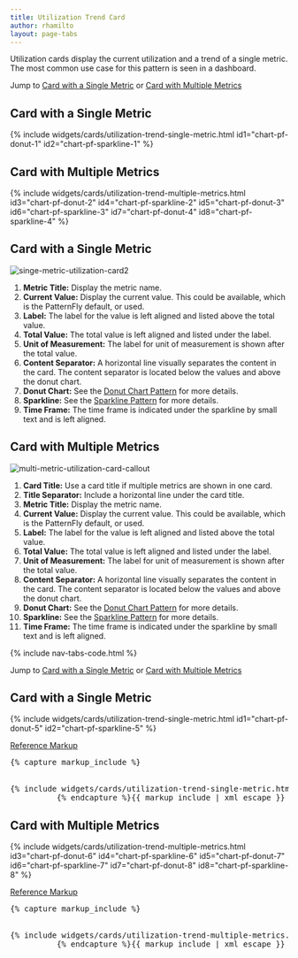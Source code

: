 ```yaml
---
title: Utilization Trend Card
author: rhamilto
layout: page-tabs
---
```

<div class="tab-content">
  <div role="tabpanel" class="tab-pane active" id="overview">
    <p>Utilization cards display the current utilization and a trend of a single metric.  The most common use case for this pattern is seen in a dashboard.</p>
    <p>Jump to <a href="#example-overview-1">Card with a Single Metric</a> or <a href="#example-overview-2">Card with Multiple Metrics</a></p>
    <h2 id="example-overview-1">Card with a Single Metric</h2>
    <div class="row">
      <div class="col-md-5 col-center">
        <div class="example-pf">
          <div class="cards-pf">
            <div class="container-fluid container-cards-pf">
              <div class="row row-cards-pf">
                <div class="col-md-12">
                  <!-- Important:  if you need to nest additional .row within a .row.row-cards-pf, do *not* use .row-cards-pf on the nested .row  -->
                  {% include widgets/cards/utilization-trend-single-metric.html id1="chart-pf-donut-1" id2="chart-pf-sparkline-1" %}
                </div>
              </div>
            </div>
          </div>
        </div>
      </div>
    </div>
    <h2 id="example-overview-2">Card with Multiple Metrics</h2>
    <div class="example-pf">
      <div class="cards-pf">
        <div class="container-fluid container-cards-pf">
          <div class="row row-cards-pf">
            <div class="col-md-12">
              <!-- Important:  if you need to nest additional .row within a .row.row-cards-pf, do *not* use .row-cards-pf on the nested .row  -->
              {% include widgets/cards/utilization-trend-multiple-metrics.html id3="chart-pf-donut-2" id4="chart-pf-sparkline-2" id5="chart-pf-donut-3" id6="chart-pf-sparkline-3" id7="chart-pf-donut-4" id8="chart-pf-sparkline-4" %}
            </div>
          </div>
        </div>
      </div>
    </div>
  </div>
  <div role="tabpanel" class="tab-pane" id="design">
    <h2>Card with a Single Metric</h2>
    <div class="row">
      <div class="col-md-7 col-lg-5">
        <img src="{{site.baseurl}}assets/img/singe-metric-utilization-card2.png" alt="singe-metric-utilization-card2" />
      </div>
      <div class="col-md-5 col-lg-7">
        <ol>
          <li><b>Metric Title:</b> Display the metric name.</li>
          <li><b>Current Value:</b> Display the current value. This could be available, which is the PatternFly default, or used.</li>
          <li><b>Label:</b> The label for the value is left aligned and listed above the total value.</li>
          <li><b>Total Value:</b> The total value is left aligned and listed under the label.</li>
          <li><b>Unit of Measurement:</b> The label for unit of measurement is shown after the total value.</li>
          <li><b>Content Separator:</b> A horizontal line visually separates the content in the card. The content separator is located below the values and above the donut chart. </li>
          <li><b>Donut Chart:</b> See the <a href="{{ site.baseurl}}pattern-library/data-visualization/donut-chart/">Donut Chart Pattern</a> for more details.</li>
          <li><b>Sparkline:</b> See the <a href="{{ site.baseurl}}pattern-library/data-visualization/sparkline/">Sparkline Pattern</a> for more details.</li>
          <li><b>Time Frame:</b> The time frame is indicated under the sparkline by small text and is left aligned.</li>
        </ol>
      </div>
    </div>
    <h2>Card with Multiple Metrics</h2>
    <div class="row">
      <div class="col-md-7 col-lg-5">
        <img src="{{site.baseurl}}assets/img/multi-metric-utilization-card-callout1.png" alt="multi-metric-utilization-card-callout"/>
      </div>
      <div class="col-md-5 col-lg-7">
        <ol>
          <li><b>Card Title:</b> Use a card title if multiple metrics are shown in one card.</li>
          <li><b>Title Separator:</b> Include a horizontal line under the card title.</li>
          <li><b>Metric Title:</b> Display the metric name.</li>
          <li><b>Current Value:</b> Display the current value. This could be available, which is the PatternFly default, or used.</li>
          <li><b>Label:</b> The label for the value is left aligned and listed above the total value.</li>
          <li><b>Total Value:</b> The total value is left aligned and listed under the label.</li>
          <li><b>Unit of Measurement:</b> The label for unit of measurement is shown after the total value.</li>
          <li><b>Content Separator:</b> A horizontal line visually separates the content in the card. The content separator is located below the values and above the donut chart.</li>
          <li><b>Donut Chart:</b> See the <a href="{{ site.baseurl}}pattern-library/data-visualization/donut-chart/">Donut Chart Pattern</a> for more details.</li>
          <li><b>Sparkline:</b> See the <a href="{{ site.baseurl}}pattern-library/data-visualization/sparkline/">Sparkline Pattern</a> for more details.</li>
          <li><b>Time Frame:</b> The time frame is indicated under the sparkline by small text and is left aligned.</li>
        </ol>
      </div>
    </div>
  </div>
  <div role="tabpanel" class="tab-pane" id="code">
    {% include nav-tabs-code.html %}
    <div class="tab-content">
      <div role="tabpanel" class="tab-pane nested active" id="html-css">
        <p>Jump to <a href="#example-code-1">Card with a Single Metric</a> or <a href="#example-code-2">Card with Multiple Metrics</a></p>
        <h2 id="example-code-1">Card with a Single Metric</h2>
        <div class="row">
          <div class="col-md-5 col-center">
            <div class="example-pf">
              <div class="example-pf-demo example-pf-demo-no-padding">
                <div class="cards-pf">
                  <div class="container-fluid container-cards-pf">
                    <div class="row row-cards-pf">
                      <div class="col-md-12">
                        <!-- Important:  if you need to nest additional .row within a .row.row-cards-pf, do *not* use .row-cards-pf on the nested .row  -->
                        {% include widgets/cards/utilization-trend-single-metric.html id1="chart-pf-donut-5" id2="chart-pf-sparkline-5" %}
                      </div>
                    </div>
                  </div>
                </div>
              </div>
            </div>
          </div>
        </div>
        <p class="reference-markup"><a class="collapse-toggle" data-toggle="collapse" aria-expanded="true" aria-controls="markup-1" href="#markup-1">Reference Markup</a></p>
        <div class="collapse in" id="markup-1">
          <pre class="prettyprint">{% capture markup_include %}
<script src="components/c3/c3.min.js"></script>
<script src="components/d3/d3.min.js"></script>
{% include widgets/cards/utilization-trend-single-metric.html id1="chart-pf-donut-5" chart2="chart-pf-sparkline-5" %}
          {% endcapture %}{{ markup_include | xml_escape }}</pre>
        </div>
        <h2 id="example-code-2">Card with Multiple Metrics</h2>
        <div class="example-pf">
          <div class="example-pf-demo example-pf-demo-no-padding">
            <div class="cards-pf">
              <div class="container-fluid container-cards-pf">
                <div class="row row-cards-pf">
                  <div class="col-md-12">
                    <!-- Important:  if you need to nest additional .row within a .row.row-cards-pf, do *not* use .row-cards-pf on the nested .row  -->
                    {% include widgets/cards/utilization-trend-multiple-metrics.html id3="chart-pf-donut-6" id4="chart-pf-sparkline-6" id5="chart-pf-donut-7" id6="chart-pf-sparkline-7" id7="chart-pf-donut-8" id8="chart-pf-sparkline-8" %}
                  </div>
                </div>
              </div>
            </div>
          </div>
        </div>
        <p class="reference-markup"><a class="collapse-toggle" data-toggle="collapse" aria-expanded="true" aria-controls="markup-2" href="#markup-2">Reference Markup</a></p>
        <div class="collapse in" id="markup-2">
          <pre class="prettyprint">{% capture markup_include %}
<script src="components/c3/c3.min.js"></script>
<script src="components/d3/d3.min.js"></script>
{% include widgets/cards/utilization-trend-multiple-metrics.html id3="chart-pf-donut-6" id4="chart-pf-sparkline-6" id5="chart-pf-donut-7" id6="chart-pf-sparkline-7" id7="chart-pf-donut-8" id8="chart-pf-sparkline-8" %}
          {% endcapture %}{{ markup_include | xml_escape }}</pre>
        </div>
      </div>
      <div role="tabpanel" class="tab-pane nested" id="angular">
        <div ng-app="docsApp" ng-controller="DocsController" class="content">
          <div ng-include src="'/components/angular-patternfly/dist/docs/partials/api/patternfly.charts.directive.pfUtilizationTrendChart.html'"></div>
        </div>
      </div>
    </div>
  </div>
</div>
